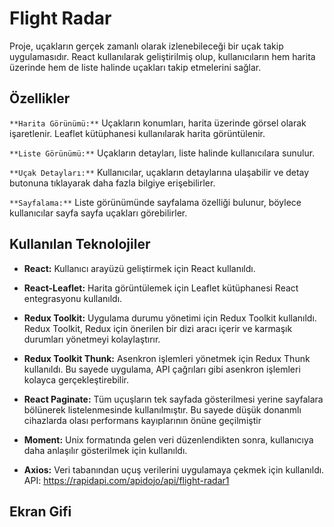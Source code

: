 # Flight Radar

Proje, uçakların gerçek zamanlı olarak izlenebileceği bir uçak takip uygulamasıdır. React kullanılarak geliştirilmiş olup, kullanıcıların hem harita üzerinde hem de liste halinde uçakları takip etmelerini sağlar.

## Özellikler

`**Harita Görünümü:**` Uçakların konumları, harita üzerinde görsel olarak işaretlenir. Leaflet kütüphanesi kullanılarak harita görüntülenir.

`**Liste Görünümü:**` Uçakların detayları, liste halinde kullanıcılara sunulur.

`**Uçak Detayları:**` Kullanıcılar, uçakların detaylarına ulaşabilir ve detay butonuna tıklayarak daha fazla bilgiye erişebilirler.

`**Sayfalama:**` Liste görünümünde sayfalama özelliği bulunur, böylece kullanıcılar sayfa sayfa uçakları görebilirler.

## Kullanılan Teknolojiler

* **React:** Kullanıcı arayüzü geliştirmek için React kullanıldı.

* **React-Leaflet:** Harita görüntülemek için Leaflet kütüphanesi React entegrasyonu kullanıldı.

* **Redux Toolkit:** Uygulama durumu yönetimi için Redux Toolkit kullanıldı. Redux Toolkit, Redux için önerilen bir dizi aracı içerir ve karmaşık durumları yönetmeyi kolaylaştırır.

* **Redux Toolkit Thunk:** Asenkron işlemleri yönetmek için Redux Thunk kullanıldı. Bu sayede uygulama, API çağrıları gibi asenkron işlemleri kolayca gerçekleştirebilir.

* **React Paginate:** Tüm uçuşların tek sayfada gösterilmesi yerine sayfalara bölünerek listelenmesinde kullanılmıştır. Bu sayede düşük donanmlı cihazlarda olası performans kayıplarının önüne geçilmiştir

* **Moment:** Unix formatında gelen veri düzenlendikten sonra, kullanıcıya daha anlaşılır gösterilmek için kullanıldı.

* **Axios:** Veri tabanından uçuş verilerini uygulamaya çekmek için kullanıldı. API: https://rapidapi.com/apidojo/api/flight-radar1

## Ekran Gifi
